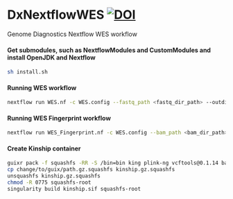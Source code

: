 # DxNextflowWES [![DOI](https://zenodo.org/badge/DOI/10.5281/zenodo.4551798.svg)](https://doi.org/10.5281/zenodo.4551798)

Genome Diagnostics Nextflow WES workflow

#### Get submodules, such as NextflowModules and CustomModules and install OpenJDK and Nextflow
```bash
sh install.sh
```

#### Running WES workflow
```bash
nextflow run WES.nf -c WES.config --fastq_path <fastq_dir_path> --outdir <output_dir_path> --email <email> [-profile slurm|mac]
```

#### Running WES Fingerprint workflow
```bash
nextflow run WES_Fingerprint.nf -c WES.config --bam_path <bam_dir_path> --outdir <output_dir_path> --email <email> [-profile slurm|mac]
```

#### Create Kinship container
```bash
guixr pack -f squashfs -RR -S /bin=bin king plink-ng vcftools@0.1.14 bash glibc-utf8-locales tzdata coreutils procps grep sed bootstrap-binaries
cp change/to/guix/path.gz.squashfs kinship.gz.squashfs
unsquashfs kinship.gz.squashfs
chmod -R 0775 squashfs-root
singularity build kinship.sif squashfs-root
```
